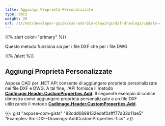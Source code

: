 ```yaml
---
title: Aggiungi Proprietà Personalizzate
type: docs
weight: 20
url: /it/net/developer-guide/cad-and-bim-drawings/dxf-drawings/update-custom-properties/
---
```


{{% alert color="primary" %}}

Questo metodo funziona sia per i file DXF che per i file DWG.

{{% /alert %}}

## Aggiungi Proprietà Personalizzate

Aspose.CAD per .NET API consente di aggiungere proprietà personalizzate nei file DXF e DWG. A tal fine, l'API fornisce il metodo [**CadImage.Header.CustomProperties.Add**](https://reference.aspose.com/cad/net/aspose.cad.fileformats.cad.cadobjects/cadheader/properties/customproperties).
Il seguente esempio di codice dimostra come aggiungere proprietà personalizzate a un file DXF utilizzando il metodo [**CadImage.Header.CustomProperties.Add**](https://reference.aspose.com/cad/net/aspose.cad.fileformats.cad.cadobjects/cadheader/properties/customproperties).

{{< gist "aspose-com-gists" "88cdd0899132edaf0afff77d33d11ae5" "Examples-Src-DXF-Drawings-AddCustomProperties-1.cs" >}}
